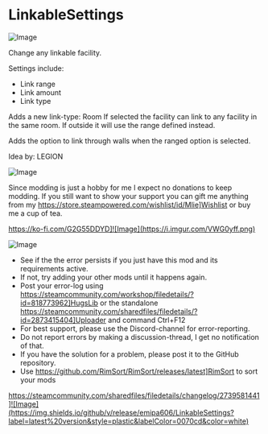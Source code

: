 # LinkableSettings

![Image](https://i.imgur.com/iCj5o7O.png)


Change any linkable facility. 

Settings include:


-  Link range
-  Link amount
-  Link type



Adds a new link-type: Room
If selected the facility can link to any facility in the same room. 
If outside it will use the range defined instead.

Adds the option to link through walls when the ranged option is selected.

Idea by: LEGION

![Image](https://i.imgur.com/Ds0rBAD.png)

Since modding is just a hobby for me I expect no donations to keep modding. If you still want to show your support you can gift me anything from my https://store.steampowered.com/wishlist/id/Mlie]Wishlist or buy me a cup of tea.

https://ko-fi.com/G2G55DDYD]![Image](https://i.imgur.com/VWG0yff.png)


![Image](https://i.imgur.com/5xwDG6H.png)



-  See if the the error persists if you just have this mod and its requirements active.
-  If not, try adding your other mods until it happens again.
-  Post your error-log using https://steamcommunity.com/workshop/filedetails/?id=818773962]HugsLib or the standalone https://steamcommunity.com/sharedfiles/filedetails/?id=2873415404]Uploader and command Ctrl+F12
-  For best support, please use the Discord-channel for error-reporting.
-  Do not report errors by making a discussion-thread, I get no notification of that.
-  If you have the solution for a problem, please post it to the GitHub repository.
-  Use https://github.com/RimSort/RimSort/releases/latest]RimSort to sort your mods



https://steamcommunity.com/sharedfiles/filedetails/changelog/2739581441]![Image](https://img.shields.io/github/v/release/emipa606/LinkableSettings?label=latest%20version&style=plastic&labelColor=0070cd&color=white)

